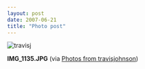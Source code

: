 ```yaml
---
layout: post
date: 2007-06-21
title: "Photo post"
---
```

![travisj](/images/1a57e3c7f4dd6da8890eb249cbb59ca460a813eab00da9e9386f6c0eb740a1ac.jpg)

<b>IMG_1135.JPG</b> (via <a href="http://www.flickr.com/photos/travisjohnson/578710560/">Photos from travisjohnson</a>)
